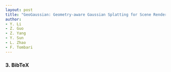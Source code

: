 ```yaml
---
layout: post
title: "GeoGaussian: Geometry-aware Gaussian Splatting for Scene Rendering"
author:
- Y. Li
- Z. Guo
- Z. Yang
- Y. Sun
- L. Zhao
- F. Tombari
---
```



### 3. BibTeX

```
```



